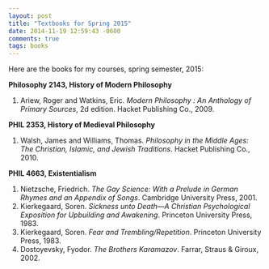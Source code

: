 ```yaml
---
layout: post
title: "Textbooks for Spring 2015"
date: 2014-11-19 12:59:43 -0600
comments: true
tags: books
---
```


Here are the books for my courses, spring semester, 2015:

**Philosophy 2143, History of Modern Philosophy**

1. Ariew, Roger and Watkins, Eric.  *Modern Philosophy : An Anthology of Primary Sources*, 2d edition. Hacket Publishing Co., 2009.

**PHIL 2353, History of Medieval Philosophy**

1. Walsh, James and Williams, Thomas. *Philosophy in the Middle Ages: The Christian, Islamic, and Jewish Traditions*. Hacket Publishing Co., 2010.

**PHIL 4663, Existentialism**

1.  Nietzsche, Friedrich. *The Gay Science: With a Prelude in German Rhymes and an Appendix of Songs*. Cambridge University Press, 2001.
2. Kierkegaard, Soren. *Sickness unto Death&mdash;A Christian Psychological Exposition for Upbuilding and Awakening*. Princeton University Press, 1983.
3. Kierkegaard, Soren. *Fear and Trembling/Repetition*. Princeton University Press, 1983.
4. Dostoyevsky, Fyodor. *The Brothers Karamazov*. Farrar, Straus & Giroux, 2002.


